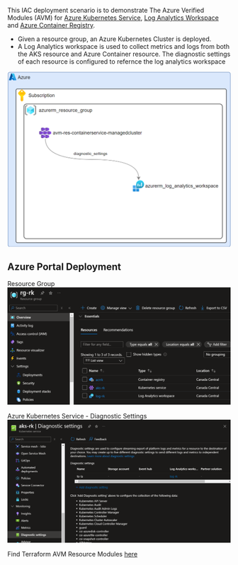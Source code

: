 This IAC deployment scenario is to demonstrate The Azure Verified Modules (AVM) for [Azure Kubernetes Service](https://registry.terraform.io/modules/Azure/avm-res-containerservice-managedcluster/azurerm/latest), [Log Analytics Workspace](https://registry.terraform.io/modules/Azure/avm-res-operationalinsights-workspace/azurerm/latest) and [Azure Container Registry](https://registry.terraform.io/modules/Azure/avm-res-containerregistry-registry/azurerm/latest).


* Given a resource group, an Azure Kubernetes Cluster is deployed.
* A Log Analytics workspace is used to collect metrics and logs from both the AKS resource and Azure Container resource. The diagnostic settings of each resource is configured to refernce the log analytics workspace

![aks-law-acr-diagram](aks-law-tf-design.png)

## Azure Portal Deployment

Resource Group
![alt text](aks-law-acr-rg-portal.png)

Azure Kubernetes Service - Diagnostic Settings
![alt text](aks-law-diag-portal.png)


Find Terraform AVM Resource Modules [here](https://azure.github.io/Azure-Verified-Modules/indexes/terraform/tf-resource-modules/)